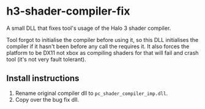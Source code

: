 # h3-shader-compiler-fix
A small DLL that fixes tool's usage of the Halo 3 shader compiler.

Tool forgot to initialise the compiler before using it, so this DLL initialises the compiler if it hasn't been before any call the requires it. It also forces the platform to be DX11 not xbox as compiling shaders for that will fail and crash tool (it's not very fault tolerant).

## Install instructions
1. Rename original compiler dll to `pc_shader_compiler_imp.dll`.
2. Copy over the bug fix dll.

